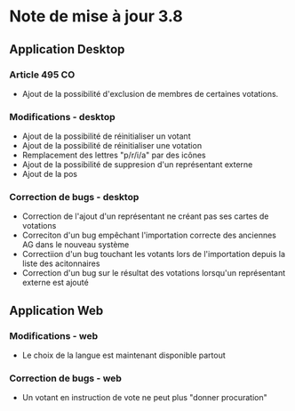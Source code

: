 # Note de mise à jour 3.8


## Application Desktop

### Article 495 CO
- Ajout de la possibilité d'exclusion de membres de certaines votations.


### Modifications - desktop
- Ajout de la possibilité de réinitialiser un votant
- Ajout de la possibilité de réinitialiser une votation
- Remplacement des lettres "p/r/i/a" par des icônes
- Ajout de la possibilité de suppresion d'un représentant externe
- Ajout de la pos

### Correction de bugs - desktop
- Correction de l'ajout d'un représentant ne créant pas ses cartes de votations
- Correciton d'un bug empêchant l'importation correcte des anciennes AG dans le nouveau système
- Correctiion d'un bug touchant les votants lors de l'importation depuis la liste des acitonnaires
- Correction d'un bug sur le résultat des votations lorsqu'un représentant externe est ajouté

## Application Web

### Modifications - web
- Le choix de la langue est maintenant disponible partout


### Correction de bugs - web
- Un votant en instruction de vote ne peut plus "donner procuration"
